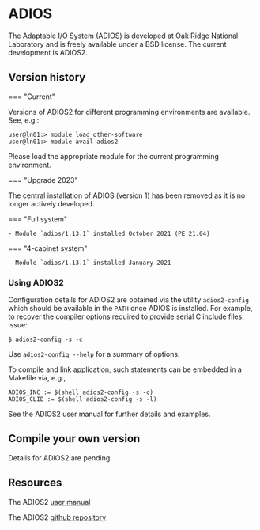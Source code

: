 # ADIOS

The Adaptable I/O System (ADIOS) is developed at Oak Ridge National
Laboratory and is freely available under a BSD license. The current
development is ADIOS2.


## Version history

=== "Current"

Versions of ADIOS2 for different programming environments are available.
See, e.g.:
```
user@ln01:> module load other-software
user@ln01:> module avail adios2
```
Please load the appropriate module for the current programming environment.

=== "Upgrade 2023"

The central installation of ADIOS (version 1) has been removed
as it is no longer actively developed.

=== "Full system"

    - Module `adios/1.13.1` installed October 2021 (PE 21.04)

=== "4-cabinet system"

    - Module `adios/1.13.1` installed January 2021


### Using ADIOS2

Configuration details for ADIOS2 are obtained via the utility
`adios2-config` which should be available in the `PATH` once
ADIOS is installed. For example, to recover the compiler
options required to provide serial C include files, issue:
```
$ adios2-config -s -c
```
Use `adios2-config --help` for a summary of options.

To compile and link application, such statements can be embedded in a
Makefile via, e.g.,
```
ADIOS_INC := $(shell adios2-config -s -c)
ADIOS_CLIB := $(shell adios2-config -s -l)
```
See the ADIOS2 user manual for further details and examples.

## Compile your own version

Details for ADIOS2 are pending.


## Resources

The ADIOS2 [user manual](https://adios2.readthedocs.io/en/)

The ADIOS2 [github repository](https://github.com/ornladios/ADIOS2)

